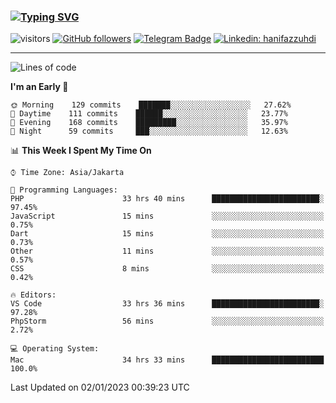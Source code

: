 ### [![Typing SVG](https://readme-typing-svg.herokuapp.com?font=lato&size=22&lines=Hi+There+👋)](https://git.io/typing-svg) 

![visitors](https://visitor-badge.glitch.me/badge?page_id=hanifazzuhdi.hanifazzuhdi)
[![GitHub followers](https://img.shields.io/github/followers/hanifazzuhdi?label=Follow&style=social)](https://github.com/hanifazzuhdi/?tab=follow) 
[![Telegram Badge](https://img.shields.io/badge/-hanif0198-blue?style=social&logo=telegram&link=https://www.t.me/hanif0198/)](https://www.t.me/hanif0198/) 
[![Linkedin: hanifazzuhdi](https://img.shields.io/badge/-hanifazzuhdi-blue?style=flat-square&logo=Linkedin&logoColor=white&link=https://www.linkedin.com/in/hanif-az-zuhdi-69688019b/)](https://www.linkedin.com/in/hanif-az-zuhdi-69688019b/) 

<hr/>

<!--START_SECTION:waka-->
![Lines of code](https://img.shields.io/badge/From%20Hello%20World%20I%27ve%20Written-6%20Million%20lines%20of%20code-blue)

**I'm an Early 🐤** 

```text
🌞 Morning    129 commits    ███████░░░░░░░░░░░░░░░░░░   27.62% 
🌆 Daytime    111 commits    ██████░░░░░░░░░░░░░░░░░░░   23.77% 
🌃 Evening    168 commits    █████████░░░░░░░░░░░░░░░░   35.97% 
🌙 Night      59 commits     ███░░░░░░░░░░░░░░░░░░░░░░   12.63%

```


📊 **This Week I Spent My Time On** 

```text
⌚︎ Time Zone: Asia/Jakarta

💬 Programming Languages: 
PHP                      33 hrs 40 mins      ████████████████████████░   97.45% 
JavaScript               15 mins             ░░░░░░░░░░░░░░░░░░░░░░░░░   0.75% 
Dart                     15 mins             ░░░░░░░░░░░░░░░░░░░░░░░░░   0.73% 
Other                    11 mins             ░░░░░░░░░░░░░░░░░░░░░░░░░   0.57% 
CSS                      8 mins              ░░░░░░░░░░░░░░░░░░░░░░░░░   0.42%

🔥 Editors: 
VS Code                  33 hrs 36 mins      ████████████████████████░   97.28% 
PhpStorm                 56 mins             ░░░░░░░░░░░░░░░░░░░░░░░░░   2.72%

💻 Operating System: 
Mac                      34 hrs 33 mins      █████████████████████████   100.0%

```


 Last Updated on 02/01/2023 00:39:23 UTC
<!--END_SECTION:waka-->
